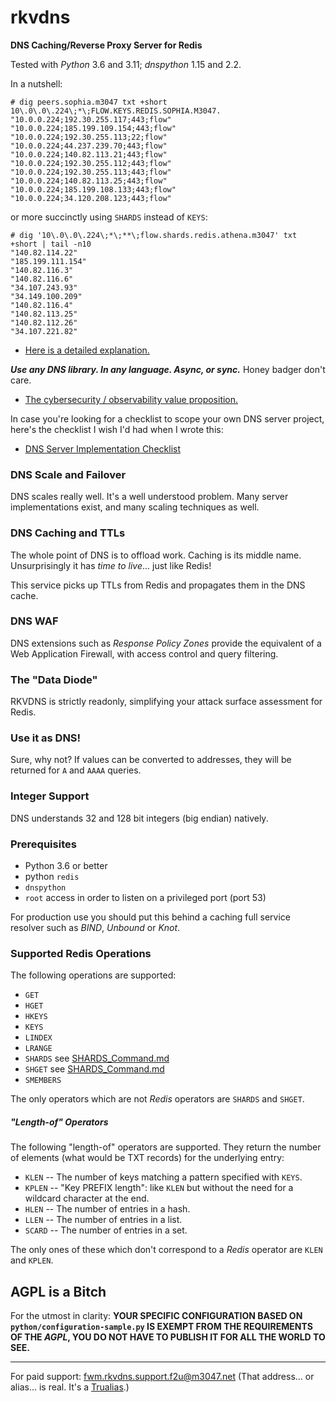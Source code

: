 # rkvdns
**DNS Caching/Reverse Proxy Server for Redis**

Tested with _Python_ 3.6 and 3.11; _dnspython_ 1.15 and 2.2.

In a nutshell:

```
# dig peers.sophia.m3047 txt +short
10\.0\.0\.224\;*\;FLOW.KEYS.REDIS.SOPHIA.M3047.
"10.0.0.224;192.30.255.117;443;flow"
"10.0.0.224;185.199.109.154;443;flow"
"10.0.0.224;192.30.255.113;22;flow"
"10.0.0.224;44.237.239.70;443;flow"
"10.0.0.224;140.82.113.21;443;flow"
"10.0.0.224;192.30.255.112;443;flow"
"10.0.0.224;192.30.255.113;443;flow"
"10.0.0.224;140.82.113.25;443;flow"
"10.0.0.224;185.199.108.133;443;flow"
"10.0.0.224;34.120.208.123;443;flow"
```

or more succinctly using `SHARDS` instead of `KEYS`:

```
# dig '10\.0\.0\.224\;*\;**\;flow.shards.redis.athena.m3047' txt +short | tail -n10
"140.82.114.22"
"185.199.111.154"
"140.82.116.3"
"140.82.116.6"
"34.107.243.93"
"34.149.100.209"
"140.82.116.4"
"140.82.113.25"
"140.82.112.26"
"34.107.221.82"
```

* [Here is a detailed explanation.](https://github.com/m3047/rkvdns/blob/main/Examples.md)

***Use any DNS library. In any language. Async, or sync.*** Honey badger don't care.

* [The cybersecurity / observability value proposition.](http://consulting.m3047.net/pfs-why/)

In case you're looking for a checklist to scope your own DNS server project, here's the checklist I wish I'd had when I wrote this:

* [DNS Server Implementation Checklist](http://consulting.m3047.net/dubai-letters/dns-server-checklist.html)

### DNS Scale and Failover

DNS scales really well. It's a well understood problem. Many server implementations exist, and many scaling techniques as well.

### DNS Caching and TTLs

The whole point of DNS is to offload work. Caching is its middle name. Unsurprisingly it has _time to live_... just like Redis!

This service picks up TTLs from Redis and propagates them in the DNS cache.

### DNS WAF

DNS extensions such as _Response Policy Zones_ provide the equivalent of a Web Application Firewall, with access control and query filtering.

### The "Data Diode"

RKVDNS is strictly readonly, simplifying your attack surface assessment for Redis.

### Use it as DNS!

Sure, why not? If values can be converted to addresses, they will be returned for `A` and `AAAA` queries.

### Integer Support

DNS understands 32 and 128 bit integers (big endian) natively.

### Prerequisites

* Python 3.6 or better
* python `redis`
* `dnspython`
* `root` access in order to listen on a privileged port (port 53)

For production use you should put this behind a caching full service resolver such as _BIND_, _Unbound_ or _Knot_.

### Supported Redis Operations

The following operations are supported:

* `GET`
* `HGET`
* `HKEYS`
* `KEYS`
* `LINDEX`
* `LRANGE`
* `SHARDS` see [SHARDS_Command.md](SHARDS_Command.md)
* `SHGET` see [SHARDS_Command.md](SHARDS_Command.md)
* `SMEMBERS`

The only operators which are not _Redis_ operators are `SHARDS` and `SHGET`.

##### "Length-of" Operators

The following "length-of" operators are supported. They return the number of elements (what would be TXT records) for
the underlying entry:

* `KLEN` -- The number of keys matching a pattern specified with `KEYS`.
* `KPLEN` -- "Key PREFIX length": like `KLEN` but without the need for a wildcard character at the end.
* `HLEN` -- The number of entries in a hash.
* `LLEN` -- The number of entries in a list.
* `SCARD` -- The number of entries in a set.

The only ones of these which don't correspond to a _Redis_ operator are `KLEN` and `KPLEN`.

## AGPL is a Bitch

For the utmost in clarity: **YOUR SPECIFIC CONFIGURATION BASED ON `python/configuration-sample.py` IS EXEMPT FROM
THE REQUIREMENTS OF THE _AGPL_, YOU DO NOT HAVE TO PUBLISH IT FOR ALL THE WORLD TO SEE.**

-------------------

For paid support: fwm.rkvdns.support.f2u@m3047.net (That address... or alias... is real. It's a [Trualias](https://github.com/m3047/trualias/).)
